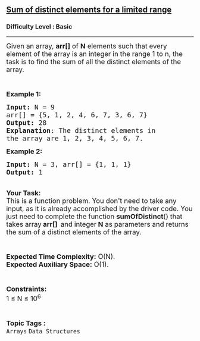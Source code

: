 <h2><a href="https://www.geeksforgeeks.org/problems/sum-of-distinct-elements-15115/1?page=3&category=Arrays&difficulty=Basic,Easy,Medium&sortBy=accuracy">Sum of distinct elements for a limited range</a></h2><h3>Difficulty Level : Basic</h3><hr><div class="problems_problem_content__Xm_eO"><p><span style="font-size:18px">Given an array, <strong>arr[]</strong> of <strong>N</strong> elements such that every element of the array is an integer in the range 1 to n, the task is to find the sum of all the distinct elements of the array.</span></p>

<p>&nbsp;</p>

<p><span style="font-size:18px"><strong>Example 1:</strong></span></p>

<pre><span style="font-size:18px"><strong>Input: </strong>N = 9
arr[] = {5, 1, 2, 4, 6, 7, 3, 6, 7}
<strong>Output:</strong> 28
<strong>Explanation</strong>: The distinct elements in 
the array are 1, 2, 3, 4, 5, 6, 7.</span></pre>

<p><span style="font-size:18px"><strong>Example 2:</strong></span></p>

<pre><span style="font-size:18px"><strong>Input: </strong>N = 3, arr[] = {1, 1, 1}
<strong>Output:</strong> 1

</span></pre>

<p><span style="font-size:18px"><strong>Your Task:</strong><br>
This is a function problem. You don't need to take any input, as it is already accomplished by the driver code. You just need to complete the function <strong>sumOfDistinct</strong>() that takes array<strong> arr[]&nbsp; </strong>and integer<strong> N</strong> as parameters and returns the sum of a distinct elements of the array.</span></p>

<p>&nbsp;</p>

<p><span style="font-size:18px"><strong>Expected Time Complexity:</strong> O(N).<br>
<strong>Expected Auxiliary Space:</strong> O(1).</span></p>

<p>&nbsp;</p>

<p><span style="font-size:18px"><strong>Constraints:</strong><br>
1 ≤ N ≤ 10<sup>6</sup></span></p>
</div><br><p><span style=font-size:18px><strong>Topic Tags : </strong><br><code>Arrays</code>&nbsp;<code>Data Structures</code>&nbsp;